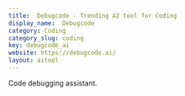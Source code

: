 ```yaml
---
title:  Debugcode - Trending AI tool for Coding
display_name:  Debugcode
category: Coding
category_slug: coding
key: debugcode_ai
website: https://debugcode.ai/
layout: aitool
---
```


Code debugging assistant.
